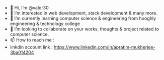 - 👋 Hi, I’m @valor30
- 👀 I’m interested in web development, stack development & many more.
- 🌱 I’m currently learning computer science & engineering from hooghly engineering & technology college 
- 💞️ I’m looking to collaborate on your works, thoughts & project related to computer science. 
- 📫 How to reach me : 
- linkdin account link : https://www.linkedin.com/in/apratim-mukherjee-3ba014204
<!---
valor30/valor30 is a ✨ special ✨ repository because its `README.md` (this file) appears on your GitHub profile.
You can click the Preview link to take a look at your changes.
--->

